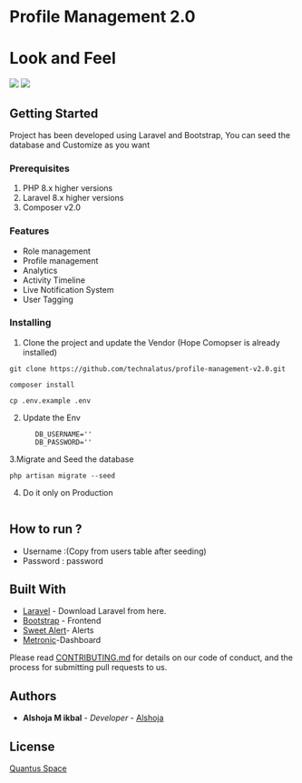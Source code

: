 

# Profile Management 2.0 
# Look and Feel

<a target="_blank" href="#"><img src="https://i.ibb.co/LdRW8PY/Screenshot-20210413-161528.png"/></a>
<a target="_blank" href="#"><img src="https://i.ibb.co/jMfGjLv/Screenshot-20210413-155438.png"/></a>
## Getting Started
Project has been developed using Laravel and Bootstrap, You can seed the database and Customize as you want

### Prerequisites

1. PHP 8.x higher versions
1. Laravel 8.x higher versions
2. Composer v2.0

### Features

* Role management
* Profile management
* Analytics
* Activity Timeline
* Live Notification System
* User Tagging


### Installing

1. Clone the project and update the Vendor (Hope Comopser is already installed)

```
git clone https://github.com/technalatus/profile-management-v2.0.git
```
```
composer install
```
```
cp .env.example .env
```

    
2. Update the Env

     ```DB_DATABASE=''
        DB_USERNAME=''
        DB_PASSWORD=''
    
3.Migrate and Seed the database

    php artisan migrate --seed
    
4. Do it only on Production 

    ```cp server/.htaccess .htaccess

## How to run ?

* Username :(Copy from users table after seeding)
* Password : password

## Built With

* [Laravel](https://laravel.com) - Download  Laravel from here.
* [Bootstrap](http://getbootstrap.com/) - Frontend
* [Sweet Alert](http://getbootstrap.com/)- Alerts
* [Metronic](https://preview.keenthemes.com/metronic/demo1/index.html)-Dashboard


Please read [CONTRIBUTING.md](https://github.com/alshoja/Income-Expence-Manager/blob/master/CODE_OF_CONDUCT.md) for details on our code of conduct, and the process for submitting pull requests to us.


## Authors

* **Alshoja M ikbal** - *Developer* - [Alshoja ](https://github.com/alshoja)


## License

[Quantus Space](https://quantus.ae/)


